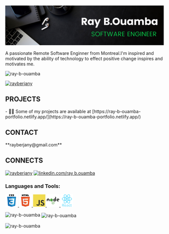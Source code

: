 ![logo](https://github.com/Ray-B-Ouamba/Ray-B-Ouamba/blob/main/gitHub%20Banner.png)

<p>A passionate Remote Software Enginner from Montreal.I'm inspired and motivated by the ability of technology to effect positive change inspires and motivates me.
</p>

<p align="left"> <img src="https://komarev.com/ghpvc/?username=ray-b-ouamba&label=Profile%20views&color=0e75b6&style=flat" alt="ray-b-ouamba" /> </p>

<p align="left"> <a href="https://twitter.com/rayberjany" target="blank"><img src="https://img.shields.io/twitter/follow/rayberjany?logo=twitter&style=for-the-badge" alt="rayberjany" /></a> </p>

<h2> PROJECTS</h2>
- 👨‍💻 Some of my projects are available at [https://ray-b-ouamba-portfolio.netlify.app/](https://ray-b-ouamba-portfolio.netlify.app/)

<h2>CONTACT</h2>
**rayberjany@gmail.com**

<h2>CONNECTS</h2>
<p align="left">
<a href="https://twitter.com/rayberjany" target="blank"><img align="center" src="https://raw.githubusercontent.com/rahuldkjain/github-profile-readme-generator/master/src/images/icons/Social/twitter.svg" alt="rayberjany" height="30" width="40" /></a>
<a href="https://linkedin.com/in/linkedin.com/ray b.ouamba" target="blank"><img align="center" src="https://raw.githubusercontent.com/rahuldkjain/github-profile-readme-generator/master/src/images/icons/Social/linked-in-alt.svg" alt="linkedin.com/ray b.ouamba" height="30" width="40" /></a>
</p>

<h3 align="left">Languages and Tools:</h3>
<p align="left"> <a href="https://www.w3schools.com/css/" target="_blank" rel="noreferrer"> <img src="https://raw.githubusercontent.com/devicons/devicon/master/icons/css3/css3-original-wordmark.svg" alt="css3" width="40" height="40"/> </a> <a href="https://www.w3.org/html/" target="_blank" rel="noreferrer"> <img src="https://raw.githubusercontent.com/devicons/devicon/master/icons/html5/html5-original-wordmark.svg" alt="html5" width="40" height="40"/> </a> <a href="https://developer.mozilla.org/en-US/docs/Web/JavaScript" target="_blank" rel="noreferrer"> <img src="https://raw.githubusercontent.com/devicons/devicon/master/icons/javascript/javascript-original.svg" alt="javascript" width="40" height="40"/> </a> <a href="https://nodejs.org" target="_blank" rel="noreferrer"> <img src="https://raw.githubusercontent.com/devicons/devicon/master/icons/nodejs/nodejs-original-wordmark.svg" alt="nodejs" width="40" height="40"/> </a> <a href="https://reactjs.org/" target="_blank" rel="noreferrer"> <img src="https://raw.githubusercontent.com/devicons/devicon/master/icons/react/react-original-wordmark.svg" alt="react" width="40" height="40"/> </a> </p>

<p><img align="left" src="https://github-readme-stats.vercel.app/api/top-langs?username=ray-b-ouamba&show_icons=true&locale=en&layout=compact" alt="ray-b-ouamba" /></p>

<p>&nbsp;<img align="center" src="https://github-readme-stats.vercel.app/api?username=ray-b-ouamba&show_icons=true&locale=en" alt="ray-b-ouamba" /></p>

<p><img align="center" src="https://github-readme-streak-stats.herokuapp.com/?user=ray-b-ouamba&" alt="ray-b-ouamba" /></p>
